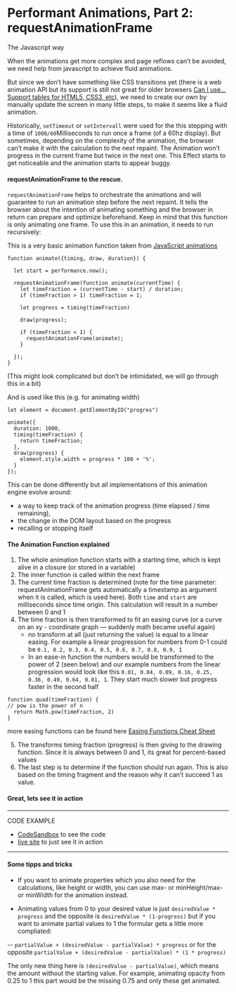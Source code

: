 # Performant Animations, Part 2: requestAnimationFrame

The Javascript way

When the animations get more complex and page reflows can’t be avoided, we need help from javascript to achieve fluid animations.

But since we don’t have something like CSS transitions yet (there is a web animation API but its support is still not great for older browsers [Can I use… Support tables for HTML5, CSS3, etc](https://caniuse.com/#search=Web%20Animations%20API)), we need to create our own by manually update the screen in many little steps, to make it seems like a fluid animation.

Historically, `setTimeout` or `setIntervall` were used for the this stepping with a time of `1000/60`Milliseconds to run once a frame (of a 60hz display). But sometimes, depending on the complexity of the animation, the browser can’t make it with the calculation to the next repaint. The Animation won’t progress in the current frame but twice in the next one. This Effect starts to get noticeable and the animation starts to appear buggy.

#### requestAnimationFrame to the rescue.

`requestAnimationFrame` helps to orchestrate the animations and will guarantee to run an animation step before the next repaint. It tells the browser about the intention of animating something and the browser in return can prepare and optimize beforehand.
Keep in mind that this function is only animating one frame. To use this in an animation, it needs to run recursively:

This is a very basic animation function taken from [JavaScript animations](https://javascript.info/js-animation)

```
function animate({timing, draw, duration}) {

  let start = performance.now();

  requestAnimationFrame(function animate(currentTime) {
    let timeFraction = (currentTime - start) / duration;
    if (timeFraction > 1) timeFraction = 1;

    let progress = timing(timeFraction)

    draw(progress);

    if (timeFraction < 1) {
      requestAnimationFrame(animate);
    }

  });
}
```

(This might look complicated but don’t be intimidated, we will go through this in a bit)

And is used like this (e.g. for animating width)

```
let element = document.getElementByID("progres")

animate({
  duration: 1000,
  timing(timeFraction) {
    return timeFraction;
  },
  draw(progress) {
    element.style.width = progress * 100 + '%';
  }
});
```

This can be done differently but all implementations of this animation engine evolve around:

- a way to keep track of the animation progress (time elapsed / time remaining),
- the change in the DOM layout based on the progress
- recalling or stopping itself

#### The Animation Function explained

1. The whole animation function starts with a starting time, which is kept alive in a closure (or stored in a variable)
2. The inner function is called within the next frame
3. The current time fraction is determined (note for the time parameter: requestAnimationFrame gets automatically a timestamp as argument when it is called, which is used here). Both `time` and `start` are milliseconds since time origin.
   This calculation will result in a number between 0 and 1
4. The time fraction is then transformed to fit an easing curve (or a curve on an xy - coordinate graph — suddenly math became useful again)
   - no transform at all (just returning the value) is equal to a linear easing. For example a linear progression for numbers from 0-1 could be `0.1, 0.2, 0.3, 0.4, 0.5, 0.6, 0.7, 0.8, 0.9, 1`
   - In an ease-in function the numbers would be transformed to the power of 2 (seen below) and our example numbers from the linear progression would look like this `0.01, 0.04, 0.09, 0.16, 0.25, 0.36, 0.49, 0.64, 0.81, 1`. They start much slower but progress faster in the second half

```
function quad(timeFraction) {
// pow is the power of n
  return Math.pow(timeFraction, 2)
}
```

more easing functions can be found here [Easing Functions Cheat Sheet](https://easings.net/)

5. The transforms timing fraction (progress) is then giving to the drawing function. Since it is always between 0 and 1, its great for percent-based values
6. The last step is to determine if the function should run again. This is also based on the timing fragment and the reason why it can’t succeed 1 as value.

#### Great, lets see it in action

---

CODE EXAMPLE

- [CodeSandbox](https://codesandbox.io/s/epic-feather-k3uel) to see the code
- [live site](https://boring-bohr-d84e30.netlify.app/) to just see it in action

---

#### Some tipps and tricks

- If you want to animate properties which you also need for the calculations, like height or width, you can use max- or minHeight/max- or minWidth for the animation instead.

- Animating values from 0 to your desired value is just `desiredValue * progress` and the opposite is `desiredValue * (1-progress)` but if you want to animate partial values to 1 the formular gets a little more compliated:

-- `partialValue + (desiredValue - partialValue) * progress` or for the opposite `partialValue + (desiredValue - partialValue) * (1 * progress)`

The only new thing here is `(desiredValue - partialValue)`, which means the amount without the starting value. For example, animating opacity from 0.25 to 1 this part would be the missing 0.75 and only these get animated.
